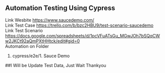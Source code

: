 ## Automation Testing Using Cypress
Link Wesbite https://www.saucedemo.com/ </br>
Link Test Case https://trello.com/b/bzc2HBU9/test-scenario-saucedemo </br>
Link Test Scenario https://docs.google.com/spreadsheets/d/1pcVFuATsGu_MGwJOh7bSQqCWw2JKCt92aQmPXtHHtck/edit#gid=0 </br>
Automation on Folder </br>
1. cypress/e2e/1. Sauce Demo



##I Will be Update Test Data, Just Wait Thankyou </br>
